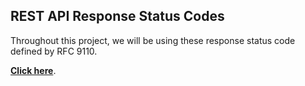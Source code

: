 ## REST API Response Status Codes

Throughout this project, we will be using these response status code defined by RFC 9110.

[**Click here**](https://httpwg.org/specs/rfc9110.html#overview.of.status.codes).